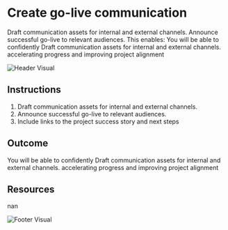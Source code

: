 # Create go-live communication

Draft communication assets for internal and external channels. Announce successful go-live to relevant audiences. This enables: You will be able to confidently Draft communication assets for internal and external channels. accelerating progress and improving project alignment

![Header Visual](https://raw.githubusercontent.com/BriskenFinancials/use-case-template/main/cards/assets/UC10000426-Y-03-top.png)

## Instructions

1. Draft communication assets for internal and external channels.
2. Announce successful go-live to relevant audiences.
3. Include links to the project success story and next steps

## Outcome

You will be able to confidently Draft communication assets for internal and external channels. accelerating progress and improving project alignment

## Resources

nan

![Footer Visual](https://raw.githubusercontent.com/BriskenFinancials/use-case-template/main/cards/assets/UC10000426-Y-03-bottom.png)